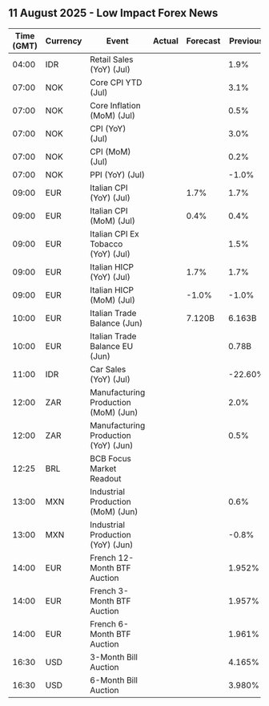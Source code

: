 ## 11 August 2025 - Low Impact Forex News

| Time (GMT) | Currency | Event | Actual | Forecast | Previous |
|------|----------|-------|--------|----------|----------|
| 04:00 | IDR | Retail Sales (YoY) (Jul) |  |  | 1.9% |
| 07:00 | NOK | Core CPI YTD (Jul) |  |  | 3.1% |
| 07:00 | NOK | Core Inflation (MoM) (Jul) |  |  | 0.5% |
| 07:00 | NOK | CPI (YoY) (Jul) |  |  | 3.0% |
| 07:00 | NOK | CPI (MoM) (Jul) |  |  | 0.2% |
| 07:00 | NOK | PPI (YoY) (Jul) |  |  | -1.0% |
| 09:00 | EUR | Italian CPI (YoY) (Jul) |  | 1.7% | 1.7% |
| 09:00 | EUR | Italian CPI (MoM) (Jul) |  | 0.4% | 0.4% |
| 09:00 | EUR | Italian CPI Ex Tobacco (YoY) (Jul) |  |  | 1.5% |
| 09:00 | EUR | Italian HICP (YoY) (Jul) |  | 1.7% | 1.7% |
| 09:00 | EUR | Italian HICP (MoM) (Jul) |  | -1.0% | -1.0% |
| 10:00 | EUR | Italian Trade Balance (Jun) |  | 7.120B | 6.163B |
| 10:00 | EUR | Italian Trade Balance EU (Jun) |  |  | 0.78B |
| 11:00 | IDR | Car Sales (YoY) (Jul) |  |  | -22.60% |
| 12:00 | ZAR | Manufacturing Production (MoM) (Jun) |  |  | 2.0% |
| 12:00 | ZAR | Manufacturing Production (YoY) (Jun) |  |  | 0.5% |
| 12:25 | BRL | BCB Focus Market Readout |  |  |  |
| 13:00 | MXN | Industrial Production (MoM) (Jun) |  |  | 0.6% |
| 13:00 | MXN | Industrial Production (YoY) (Jun) |  |  | -0.8% |
| 14:00 | EUR | French 12-Month BTF Auction |  |  | 1.952% |
| 14:00 | EUR | French 3-Month BTF Auction |  |  | 1.957% |
| 14:00 | EUR | French 6-Month BTF Auction |  |  | 1.961% |
| 16:30 | USD | 3-Month Bill Auction |  |  | 4.165% |
| 16:30 | USD | 6-Month Bill Auction |  |  | 3.980% |
